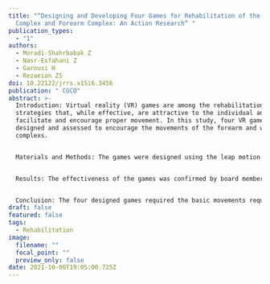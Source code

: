 ```yaml
---
title: "“Designing and Developing Four Games for Rehabilitation of the Wrist
  Complex and Forearm Complex: An Action Research“ "
publication_types:
  - "1"
authors:
  - Moradi-Shahrbabak Z
  - Nasr-Esfahani Z
  - Garousi H
  - Rezaeian ZS
doi: 10.22122/jrrs.v15i6.3456
publication: " CGCO"
abstract: >-
  Introduction: Virtual reality (VR) games are among the rehabilitation
  strategies that, while effective, are attractive to the individual and
  facilitate and encourage proper movement. In this study, four VR games were
  designed and assessed to encourage the movements of the forearm and wrist
  complexs.


  Materials and Methods: The games were designed using the leap motion device, a small non-tactile device with good spatial resolution. Cameras were responsible for detecting the depth and distance of the hand from the device, and the infrared sensors were responsible for detecting hand movements. In order to determine the level of attractiveness of the game for people with upper motor neuron disorders, three individuals aged 18 to 41 were randomly selected from among the people referred to the physiotherapy department of Al-Zahra Educational and Medical Center, Tehran, Iran.


  Results: The effectiveness of the games was confirmed by board members of department of physical therapy. Three games were applicable in the early stages of rehabilitation for all three participants. One game could not be used in the early stages of rehabilitation due to the complexity of the required movement.


  Conclusion: The four designed games required the basic movements required for daily and self-care activities and seemed to appeal the younger users.
draft: false
featured: false
tags:
  - Rehabilitation
image:
  filename: ""
  focal_point: ""
  preview_only: false
date: 2021-10-06T19:05:00.725Z
---
```

